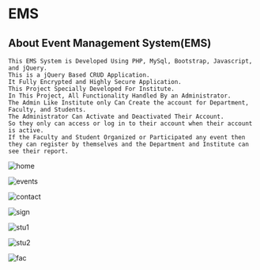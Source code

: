 # EMS

## About Event Management System(EMS)

    This EMS System is Developed Using PHP, MySql, Bootstrap, Javascript, and jQuery.
    This is a jQuery Based CRUD Application.
    It Fully Encrypted and Highly Secure Application.
    This Project Specially Developed For Institute.
    In This Project, All Functionality Handled By an Administrator.
    The Admin Like Institute only Can Create the account for Department, Faculty, and Students.
    The Administrator Can Activate and Deactivated Their Account.
    So they only can access or log in to their account when their account is active.
    If the Faculty and Student Organized or Participated any event then they can register by themselves and the Department and Institute can see their report.

![home](https://github.com/vsviji/EMS/assets/127862956/97d4b710-5d1f-4119-866b-42eecdeb0d21)

![events](https://github.com/vsviji/EMS/assets/127862956/fa4fd779-601a-4840-83ed-b8b2ebd0f89c)

![contact](https://github.com/vsviji/EMS/assets/127862956/132ab25b-fa75-41eb-8498-d6c4a6f7c4a5)

![sign](https://github.com/vsviji/EMS/assets/127862956/b7356126-19a0-4a0a-8492-a27b9466bbdc)

![stu1](https://github.com/vsviji/EMS/assets/127862956/bc8705a5-2a8f-4b80-a4e7-b804a6471e12)

![stu2](https://github.com/vsviji/EMS/assets/127862956/587be295-40bd-4326-bae6-4f6d42abba93)

![fac](https://github.com/vsviji/EMS/assets/127862956/c1a1a2cb-c120-432b-a95e-f9b1d894f953)
